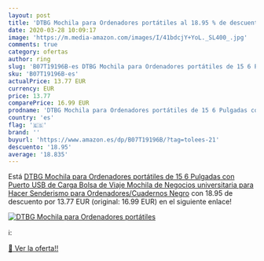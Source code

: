 ```yaml
---
layout: post
title: 'DTBG Mochila para Ordenadores portátiles al 18.95 % de descuento'
date: 2020-03-28 10:09:17
image: 'https://m.media-amazon.com/images/I/41bdcjY+YoL._SL400_.jpg'
comments: true
category: ofertas
author: ring
slug: 'B07T19196B-es DTBG Mochila para Ordenadores portátiles de 15 6 Pulgadas...'
sku: 'B07T19196B-es'
actualPrice: 13.77 EUR
currency: EUR
price: 13.77
comparePrice: 16.99 EUR
prodname: 'DTBG Mochila para Ordenadores portátiles de 15 6 Pulgadas con Puerto USB de Carga  Bolsa de Viaje Mochila de Negocios  universitaria  para Hacer Senderismo  para Ordenadores/Cuadernos Negro'
country: 'es'
flag: '🇪🇸'
brand: ''
buyurl: 'https://www.amazon.es/dp/B07T19196B/?tag=tolees-21'
descuento: '18.95'
average: '18.835'
---
```


Está [DTBG Mochila para Ordenadores portátiles de 15 6 Pulgadas con Puerto USB de Carga  Bolsa de Viaje Mochila de Negocios  universitaria  para Hacer Senderismo  para Ordenadores/Cuadernos Negro](https://www.amazon.es/dp/B07T19196B/?tag=tolees-21) con 18.95 de descuento por 13.77 EUR (original: 16.99 EUR) en el siguiente enlace!

[![DTBG Mochila para Ordenadores portátiles](https://m.media-amazon.com/images/I/41bdcjY+YoL._SL400_.jpg)](https://www.amazon.es/dp/B07T19196B/?tag=tolees-21)

ℹ️:


[🛒 Ver la oferta!!](https://www.amazon.es/dp/B07T19196B/?tag=tolees-21)
